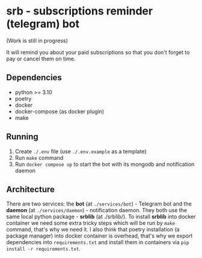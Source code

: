 # srb - subscriptions reminder (telegram) bot
(Work is still in progress)

It will remind you about your paid subscriptions so that you don't forget to pay or cancel them on time.

## Dependencies
* python >= 3.10
* poetry
* docker
* docker-compose (as docker plugin)
* make

## Running
1. Create `./.env` file (use `./.env.example` as a template)
2. Run `make` command
3. Run `docker compose up` to start the bot with its mongodb and notification daemon

## Architecture
There are two services: the **bot** (at `./services/bot`) - Telegram bot and the **daemon** (at `./services/daemon`) - notification daemon.
They both use the same local python package - **srblib** (at ./srblib/). To install **srblib** into docker container
we need some extra tricky steps which will be run by `make` command, that's why we need it. I also think that poetry installation 
(a package manager) into docker container is overhead, that's why we export dependencies into `requirements.txt` and install them
in containers via `pip install -r requirements.txt`. 

